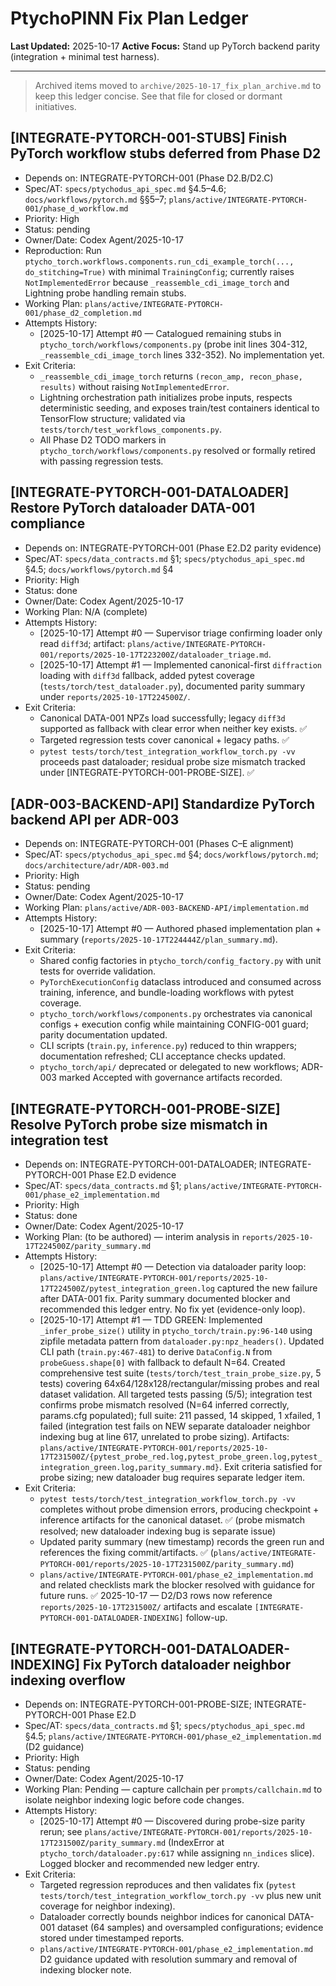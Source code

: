 # PtychoPINN Fix Plan Ledger

**Last Updated:** 2025-10-17
**Active Focus:** Stand up PyTorch backend parity (integration + minimal test harness).

---

> Archived items moved to `archive/2025-10-17_fix_plan_archive.md` to keep this ledger concise. See that file for closed or dormant initiatives.

## [INTEGRATE-PYTORCH-001-STUBS] Finish PyTorch workflow stubs deferred from Phase D2
- Depends on: INTEGRATE-PYTORCH-001 (Phase D2.B/D2.C)
- Spec/AT: `specs/ptychodus_api_spec.md` §4.5–4.6; `docs/workflows/pytorch.md` §§5–7; `plans/active/INTEGRATE-PYTORCH-001/phase_d_workflow.md`
- Priority: High
- Status: pending
- Owner/Date: Codex Agent/2025-10-17
- Reproduction: Run `ptycho_torch.workflows.components.run_cdi_example_torch(..., do_stitching=True)` with minimal `TrainingConfig`; currently raises `NotImplementedError` because `_reassemble_cdi_image_torch` and Lightning probe handling remain stubs.
- Working Plan: `plans/active/INTEGRATE-PYTORCH-001/phase_d2_completion.md`
- Attempts History:
  * [2025-10-17] Attempt #0 — Catalogued remaining stubs in `ptycho_torch/workflows/components.py` (probe init lines 304-312, `_reassemble_cdi_image_torch` lines 332-352). No implementation yet.
- Exit Criteria:
  - `_reassemble_cdi_image_torch` returns `(recon_amp, recon_phase, results)` without raising `NotImplementedError`.
  - Lightning orchestration path initializes probe inputs, respects deterministic seeding, and exposes train/test containers identical to TensorFlow structure; validated via `tests/torch/test_workflows_components.py`.
  - All Phase D2 TODO markers in `ptycho_torch/workflows/components.py` resolved or formally retired with passing regression tests.

## [INTEGRATE-PYTORCH-001-DATALOADER] Restore PyTorch dataloader DATA-001 compliance
- Depends on: INTEGRATE-PYTORCH-001 (Phase E2.D2 parity evidence)
- Spec/AT: `specs/data_contracts.md` §1; `specs/ptychodus_api_spec.md` §4.5; `docs/workflows/pytorch.md` §4
- Priority: High
- Status: done
- Owner/Date: Codex Agent/2025-10-17
- Working Plan: N/A (complete)
- Attempts History:
  * [2025-10-17] Attempt #0 — Supervisor triage confirming loader only read `diff3d`; artifact: `plans/active/INTEGRATE-PYTORCH-001/reports/2025-10-17T223200Z/dataloader_triage.md`.
  * [2025-10-17] Attempt #1 — Implemented canonical-first `diffraction` loading with `diff3d` fallback, added pytest coverage (`tests/torch/test_dataloader.py`), documented parity summary under `reports/2025-10-17T224500Z/`.
- Exit Criteria:
  - Canonical DATA-001 NPZs load successfully; legacy `diff3d` supported as fallback with clear error when neither key exists. ✅
  - Targeted regression tests cover canonical + legacy paths. ✅
  - `pytest tests/torch/test_integration_workflow_torch.py -vv` proceeds past dataloader; residual probe size mismatch tracked under [INTEGRATE-PYTORCH-001-PROBE-SIZE]. ✅

## [ADR-003-BACKEND-API] Standardize PyTorch backend API per ADR-003
- Depends on: INTEGRATE-PYTORCH-001 (Phases C–E alignment)
- Spec/AT: `specs/ptychodus_api_spec.md` §4; `docs/workflows/pytorch.md`; `docs/architecture/adr/ADR-003.md`
- Priority: High
- Status: pending
- Owner/Date: Codex Agent/2025-10-17
- Working Plan: `plans/active/ADR-003-BACKEND-API/implementation.md`
- Attempts History:
  * [2025-10-17] Attempt #0 — Authored phased implementation plan + summary (`reports/2025-10-17T224444Z/plan_summary.md`).
- Exit Criteria:
  - Shared config factories in `ptycho_torch/config_factory.py` with unit tests for override validation.
  - `PyTorchExecutionConfig` dataclass introduced and consumed across training, inference, and bundle-loading workflows with pytest coverage.
  - `ptycho_torch/workflows/components.py` orchestrates via canonical configs + execution config while maintaining CONFIG-001 guard; parity documentation updated.
  - CLI scripts (`train.py`, `inference.py`) reduced to thin wrappers; documentation refreshed; CLI acceptance checks updated.
  - `ptycho_torch/api/` deprecated or delegated to new workflows; ADR-003 marked Accepted with governance artifacts recorded.

## [INTEGRATE-PYTORCH-001-PROBE-SIZE] Resolve PyTorch probe size mismatch in integration test
- Depends on: INTEGRATE-PYTORCH-001-DATALOADER; INTEGRATE-PYTORCH-001 Phase E2.D evidence
- Spec/AT: `specs/data_contracts.md` §1; `plans/active/INTEGRATE-PYTORCH-001/phase_e2_implementation.md`
- Priority: High
- Status: done
- Owner/Date: Codex Agent/2025-10-17
- Working Plan: (to be authored) — interim analysis in `reports/2025-10-17T224500Z/parity_summary.md`
- Attempts History:
  * [2025-10-17] Attempt #0 — Detection via dataloader parity loop: `plans/active/INTEGRATE-PYTORCH-001/reports/2025-10-17T224500Z/pytest_integration_green.log` captured the new failure after DATA-001 fix. Parity summary documented blocker and recommended this ledger entry. No fix yet (evidence-only loop).
  * [2025-10-17] Attempt #1 — TDD GREEN: Implemented `_infer_probe_size()` utility in `ptycho_torch/train.py:96-140` using zipfile metadata pattern from `dataloader.py:npz_headers()`. Updated CLI path (`train.py:467-481`) to derive `DataConfig.N` from `probeGuess.shape[0]` with fallback to default N=64. Created comprehensive test suite (`tests/torch/test_train_probe_size.py`, 5 tests) covering 64x64/128x128/rectangular/missing probes and real dataset validation. All targeted tests passing (5/5); integration test confirms probe mismatch resolved (N=64 inferred correctly, params.cfg populated); full suite: 211 passed, 14 skipped, 1 xfailed, 1 failed (integration test fails on NEW separate dataloader neighbor indexing bug at line 617, unrelated to probe sizing). Artifacts: `plans/active/INTEGRATE-PYTORCH-001/reports/2025-10-17T231500Z/{pytest_probe_red.log,pytest_probe_green.log,pytest_integration_green.log,parity_summary.md}`. Exit criteria satisfied for probe sizing; new dataloader bug requires separate ledger item.
- Exit Criteria:
  - `pytest tests/torch/test_integration_workflow_torch.py -vv` completes without probe dimension errors, producing checkpoint + inference artifacts for the canonical dataset. ✅ (probe mismatch resolved; new dataloader indexing bug is separate issue)
  - Updated parity summary (new timestamp) records the green run and references the fixing commit/artifacts. ✅ (`plans/active/INTEGRATE-PYTORCH-001/reports/2025-10-17T231500Z/parity_summary.md`)
  - `plans/active/INTEGRATE-PYTORCH-001/phase_e2_implementation.md` and related checklists mark the blocker resolved with guidance for future runs. ✅ 2025-10-17 — D2/D3 rows now reference `reports/2025-10-17T231500Z/` artifacts and escalate `[INTEGRATE-PYTORCH-001-DATALOADER-INDEXING]` follow-up.

## [INTEGRATE-PYTORCH-001-DATALOADER-INDEXING] Fix PyTorch dataloader neighbor indexing overflow
- Depends on: INTEGRATE-PYTORCH-001-PROBE-SIZE; INTEGRATE-PYTORCH-001 Phase E2.D
- Spec/AT: `specs/data_contracts.md` §1; `specs/ptychodus_api_spec.md` §4.5; `plans/active/INTEGRATE-PYTORCH-001/phase_e2_implementation.md` (D2 guidance)
- Priority: High
- Status: pending
- Owner/Date: Codex Agent/2025-10-17
- Working Plan: Pending — capture callchain per `prompts/callchain.md` to isolate neighbor indexing logic before code changes.
- Attempts History:
  * [2025-10-17] Attempt #0 — Discovered during probe-size parity rerun; see `plans/active/INTEGRATE-PYTORCH-001/reports/2025-10-17T231500Z/parity_summary.md` (IndexError at `ptycho_torch/dataloader.py:617` while assigning `nn_indices` slice). Logged blocker and recommended new ledger entry.
- Exit Criteria:
  - Targeted regression reproduces and then validates fix (`pytest tests/torch/test_integration_workflow_torch.py -vv` plus new unit coverage for neighbor indexing).
  - Dataloader correctly bounds neighbor indices for canonical DATA-001 dataset (64 samples) and oversampled configurations; evidence stored under timestamped reports.
  - `plans/active/INTEGRATE-PYTORCH-001/phase_e2_implementation.md` D2 guidance updated with resolution summary and removal of indexing blocker note.
